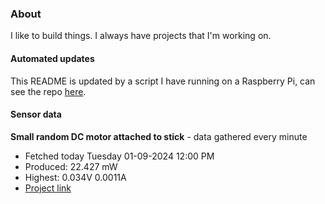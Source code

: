 ### About
I like to build things. I always have projects that I'm working on.

#### Automated updates
This README is updated by a script I have running on a Raspberry Pi, can see the repo [here](https://github.com/jdc-cunningham/raspi-git-repo-updater).

#### Sensor data


**Small random DC motor attached to stick** - data gathered every minute
- Fetched today Tuesday 01-09-2024 12:00 PM
- Produced: 22.427 mW
- Highest: 0.034V 0.0011A
- [Project link](https://github.com/jdc-cunningham/turbine-raspi)